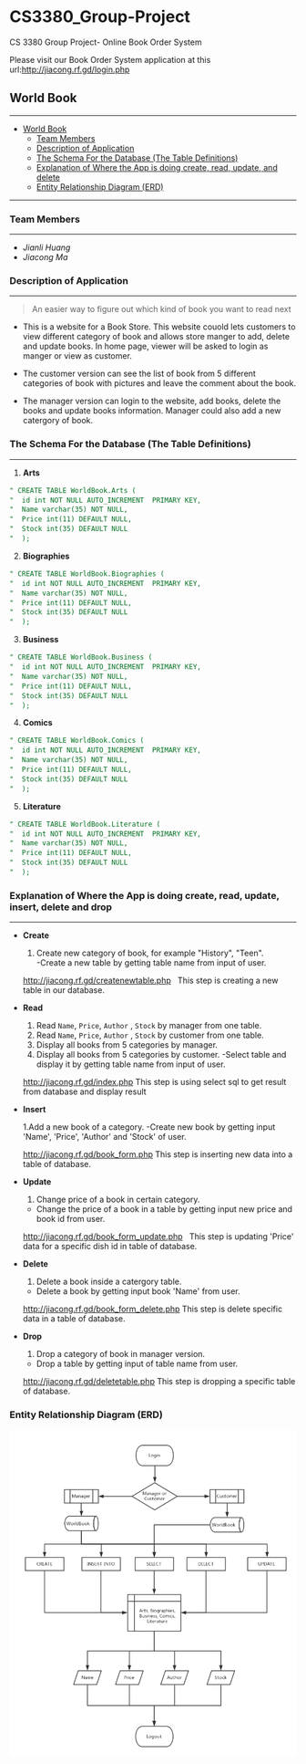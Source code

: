 # CS3380_Group-Project
CS 3380 Group Project- Online Book Order System


Please visit our Book Order System application at this url:http://jiacong.rf.gd/login.php


## World Book
---

<!-- TOC -->
- [World Book](#world-Book)
   - [Team Members](#team-members)
   - [Description of Application](#description-of-application)
   - [The Schema For the Database (The Table Definitions)](#the-schema-for-the-database-the-table-definitions)
   - [Explanation of Where the App is doing create, read, update, and delete](#explanation-of-where-the-app-is-doing-create-read-update-and-delete)
   - [Entity Relationship Diagram (ERD)](#entity-relationship-diagram-erd)





<!-- /TOC -->

---

### Team Members
---
- *Jianli Huang*
- *Jiacong Ma*




### Description of Application
---

> An easier way to figure out which kind of book you want to read next 

- This is a website for a Book Store. This website couold lets customers to view different category of book and allows store manger to add, delete and update books. In home page, viewer will be asked to login as manger or view as customer. 

- The customer version can see the list of book from 5 different categories of book with pictures and leave the comment about the book.
- The manager version can login to the website, add books, delete the books and update books information. Manager could also add a new catergory of book.  




### The Schema For the Database (The Table Definitions)
---

1. **Arts**
```sql
" CREATE TABLE WorldBook.Arts (
"  id int NOT NULL AUTO_INCREMENT  PRIMARY KEY,
"  Name varchar(35) NOT NULL,
"  Price int(11) DEFAULT NULL,
"  Stock int(35) DEFAULT NULL
"  );
```

2. **Biographies**
```sql
" CREATE TABLE WorldBook.Biographies (
"  id int NOT NULL AUTO_INCREMENT  PRIMARY KEY,
"  Name varchar(35) NOT NULL,
"  Price int(11) DEFAULT NULL,
"  Stock int(35) DEFAULT NULL
"  );
```

3. **Business**
```sql
" CREATE TABLE WorldBook.Business (
"  id int NOT NULL AUTO_INCREMENT  PRIMARY KEY,
"  Name varchar(35) NOT NULL,
"  Price int(11) DEFAULT NULL,
"  Stock int(35) DEFAULT NULL
"  );
```

4. **Comics**
```sql
" CREATE TABLE WorldBook.Comics (
"  id int NOT NULL AUTO_INCREMENT  PRIMARY KEY,
"  Name varchar(35) NOT NULL,
"  Price int(11) DEFAULT NULL,
"  Stock int(35) DEFAULT NULL
"  );
```

5. **Literature**
```sql
" CREATE TABLE WorldBook.Literature (
"  id int NOT NULL AUTO_INCREMENT  PRIMARY KEY,
"  Name varchar(35) NOT NULL,
"  Price int(11) DEFAULT NULL,
"  Stock int(35) DEFAULT NULL
"  );
```




### Explanation of Where the App is doing create, read, update, insert, delete and drop
---

- **Create** 
   1. Create new category of book, for example "History", "Teen".  
   -Create a new table by getting table name from input of user. 
   
   http://jiacong.rf.gd/createnewtable.php
   This step is creating a new table in our database. 
      
- **Read**
   1. Read `Name`, `Price`, `Author` , `Stock`  by manager from one table.
   2. Read `Name`, `Price`, `Author` , `Stock` by customer from one table.
   3. Display all books from 5 categories by manager. 
   4. Display all books from 5 categories by customer.
   -Select table and display it by getting table name from input of user.
   
   http://jiacong.rf.gd/index.php
   This step is using select sql to get result from database and display result
   
- **Insert**

  1.Add a new book of a category.
  -Create new book by getting input 'Name', 'Price', 'Author' and 'Stock' of user.
  
  http://jiacong.rf.gd/book_form.php
  This step is inserting new data into a table of database.
  
- **Update**
   1. Change price of a book in certain category. 
   - Change the price of a book in a table by getting input new price and book id from user.
   
   http://jiacong.rf.gd/book_form_update.php
   This step is updating 'Price' data for a specific dish id in table of database.
   
 - **Delete**
   1. Delete a book inside a catergory table.
   - Delete a book by getting input book 'Name' from user.
   
   http://jiacong.rf.gd/book_form_delete.php
   This step is delete specific data in a table of database.

 - **Drop**
   1. Drop a category of book in manager version.
   - Drop a table by getting input of table name from user.
   
   http://jiacong.rf.gd/deletetable.php
   This step is dropping a specific table of database.
### Entity Relationship Diagram (ERD)
![](https://github.com/JianliHuang/CS3380_Final_Project/blob/master/Website%20Flowchart.png)
